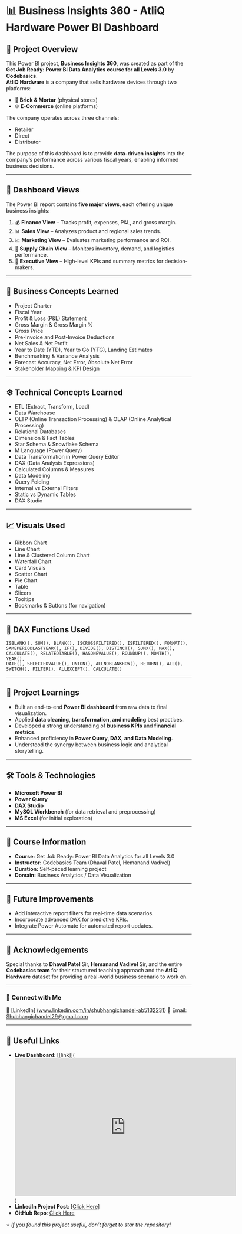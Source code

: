 # 📊 Business Insights 360 - AtliQ Hardware Power BI Dashboard

## 🧾 Project Overview
This Power BI project, **Business Insights 360**, was created as part of the **Get Job Ready: Power BI Data Analytics course for all Levels 3.0** by **Codebasics**.  
**AtliQ Hardware** is a company that sells hardware devices through two platforms:
- 🏬 **Brick & Mortar** (physical stores)  
- 🌐 **E-Commerce** (online platforms)

The company operates across three channels:
- Retailer  
- Direct  
- Distributor  

The purpose of this dashboard is to provide **data-driven insights** into the company’s performance across various fiscal years, enabling informed business decisions.

---

## 🧭 Dashboard Views
The Power BI report contains **five major views**, each offering unique business insights:

1. 💰 **Finance View** – Tracks profit, expenses, P&L, and gross margin.  
2. 📊 **Sales View** – Analyzes product and regional sales trends.  
3. 📈 **Marketing View** – Evaluates marketing performance and ROI.  
4. 🚚 **Supply Chain View** – Monitors inventory, demand, and logistics performance.  
5. 🧭 **Executive View** – High-level KPIs and summary metrics for decision-makers.

---

## 🧠 Business Concepts Learned
- Project Charter  
- Fiscal Year  
- Profit & Loss (P&L) Statement  
- Gross Margin & Gross Margin %  
- Gross Price  
- Pre-Invoice and Post-Invoice Deductions  
- Net Sales & Net Profit  
- Year to Date (YTD), Year to Go (YTG), Landing Estimates  
- Benchmarking & Variance Analysis  
- Forecast Accuracy, Net Error, Absolute Net Error  
- Stakeholder Mapping & KPI Design

---

## ⚙️ Technical Concepts Learned
- ETL (Extract, Transform, Load)  
- Data Warehouse  
- OLTP (Online Transaction Processing) & OLAP (Online Analytical Processing)  
- Relational Databases  
- Dimension & Fact Tables  
- Star Schema & Snowflake Schema  
- M Language (Power Query)  
- Data Transformation in Power Query Editor  
- DAX (Data Analysis Expressions)  
- Calculated Columns & Measures  
- Data Modeling  
- Query Folding  
- Internal vs External Filters  
- Static vs Dynamic Tables  
- DAX Studio

---

## 📈 Visuals Used
- Ribbon Chart  
- Line Chart  
- Line & Clustered Column Chart  
- Waterfall Chart  
- Card Visuals  
- Scatter Chart  
- Pie Chart  
- Table  
- Slicers  
- Tooltips  
- Bookmarks & Buttons (for navigation)

---

## 🧮 DAX Functions Used
```DAX
ISBLANK(), SUM(), BLANK(), ISCROSSFILTERED(), ISFILTERED(), FORMAT(),
SAMEPERIODLASTYEAR(), IF(), DIVIDE(), DISTINCT(), SUMX(), MAX(),
CALCULATE(), RELATEDTABLE(), HASONEVALUE(), ROUNDUP(), MONTH(), YEAR(),
DATE(), SELECTEDVALUE(), UNION(), ALLNOBLANKROW(), RETURN(), ALL(),
SWITCH(), FILTER(), ALLEXCEPT(), CALCULATE()
```

---

## 🎯 Project Learnings
- Built an end-to-end **Power BI dashboard** from raw data to final visualization.  
- Applied **data cleaning, transformation, and modeling** best practices.  
- Developed a strong understanding of **business KPIs** and **financial metrics**.  
- Enhanced proficiency in **Power Query, DAX, and Data Modeling**.  
- Understood the synergy between business logic and analytical storytelling.

---

## 🛠 Tools & Technologies
- **Microsoft Power BI**
- **Power Query**
- **DAX Studio**
- **MySQL Workbench** (for data retrieval and preprocessing)
- **MS Excel** (for initial exploration)

---

## 🧩 Course Information
- **Course:** Get Job Ready: Power BI Data Analytics for all Levels 3.0  
- **Instructor:** Codebasics Team (Dhaval Patel, Hemanand Vadivel)  
- **Duration:** Self-paced learning project  
- **Domain:** Business Analytics / Data Visualization  

---

## 🧩 Future Improvements
- Add interactive report filters for real-time data scenarios.  
- Incorporate advanced DAX for predictive KPIs.  
- Integrate Power Automate for automated report updates.  

---

## 🙌 Acknowledgements
Special thanks to **Dhaval Patel** Sir, **Hemanand Vadivel** Sir, and the entire **Codebasics team** for their structured teaching approach and the **AtliQ Hardware** dataset for providing a real-world business scenario to work on.  

---

### 🔗 Connect with Me
💼 [LinkedIn] (www.linkedin.com/in/shubhangichandel-ab5132231)
📧 Email: Shubhangichandel29@gmail.com

---

## 🔗 Useful Links

- **Live Dashboard**: [[link]](<iframe title="Business Insights 360 - New" width="600" height="373.5" src="https://app.powerbi.com/view?r=eyJrIjoiNmM3NmVhZjktYWI1YS00OGM5LWE3ZmEtZjBiM2YxYzBhYmI4IiwidCI6ImM2ZTU0OWIzLTVmNDUtNDAzMi1hYWU5LWQ0MjQ0ZGM1YjJjNCJ9" frameborder="0" allowFullScreen="true"></iframe>) 
- **LinkedIn Project Post**: [[Click Here]](x) 
- **GitHub Repo**: [Click Here](https://github.com/Shubhangichandel/BI-360.git) 

⭐ *If you found this project useful, don’t forget to star the repository!*
